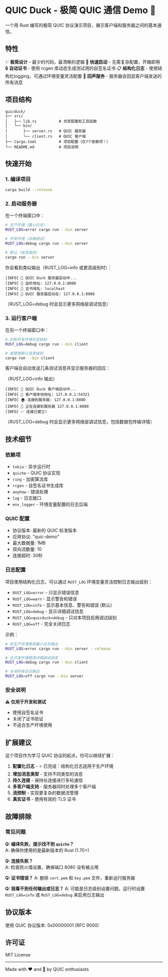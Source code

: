 # QUIC Duck - 极简 QUIC 通信 Demo 🦆

一个用 Rust 编写的极简 QUIC 协议演示项目，展示客户端和服务器之间的基本通信。

## 特性

✨ **极简设计** - 最少的代码，最清晰的逻辑
🚀 **快速启动** - 无需复杂配置，开箱即用
🔒 **自动证书** - 使用 rcgen 库动态生成测试用的自签名证书
📋 **结构化日志** - 使用结构化logging，可通过环境变量灵活配置
📨 **回声服务** - 服务器会回显客户端发送的所有消息

## 项目结构

```
quicduck/
├── src/
│   ├── lib.rs          # 共享配置和工具函数
│   └── bin/
│       ├── server.rs   # QUIC 服务器
│       └── client.rs   # QUIC 客户端
├── Cargo.toml          # 项目配置（仅7个依赖项！）
└── README.md           # 项目说明
```

## 快速开始

### 1. 编译项目

```bash
cargo build --release
```

### 2. 启动服务器

在一个终端窗口中：

```bash
# 生产环境（最小日志）
RUST_LOG=error cargo run --bin server

# 开发环境（详细调试）
RUST_LOG=debug cargo run --bin server

# 默认（信息级别）
cargo run --bin server
```

你会看到类似输出（RUST_LOG=info 或更高级别时）：
```
[INFO] 🦆 QUIC Duck 服务器启动中...
[INFO] 🔗 监听地址: 127.0.0.1:8080
[INFO] 🔐 证书域名: localhost
[INFO] 🦆 QUIC 服务器启动在: 127.0.0.1:8080
```

（RUST_LOG=debug 时会显示更多网络层调试信息）

### 3. 运行客户端

在另一个终端窗口中：

```bash
# 匹配开发环境日志级别
RUST_LOG=debug cargo run --bin client

# 或使用默认信息级别
cargo run --bin client
```

客户端会自动发送几条测试消息并显示服务器的回应：

（RUST_LOG=info 输出）
```
[INFO] 🦆 QUIC Duck 客户端启动中...
[INFO] 🔗 客户端本地地址: 127.0.0.1:54321
[INFO] 🏠 连接到服务器: 127.0.0.1:8080
[INFO] 📡 正在连接到服务器 127.0.0.1:8080
[INFO] ✅ 连接已建立!
```

（RUST_LOG=debug 时会显示更多网络层调试信息，包括数据包传输详情）

## 技术细节

### 依赖项
- `tokio` - 异步运行时
- `quiche` - QUIC 协议实现
- `ring` - 加密算法库
- `rcgen` - 自签名证书生成库
- `anyhow` - 错误处理
- `log` - 日志接口
- `env_logger` - 环境变量配置的日志后端

### QUIC 配置
- 协议版本: 最新的 QUIC 标准版本
- 应用协议: "quic-demo"
- 最大数据量: 1MB
- 双向流数量: 10
- 连接超时: 30秒

### 日志配置
项目使用结构化日志，可以通过 `RUST_LOG` 环境变量灵活控制日志输出级别：

- `RUST_LOG=error` - 只显示错误信息
- `RUST_LOG=warn` - 显示警告和错误
- `RUST_LOG=info` - 显示基本信息、警告和错误 (默认)
- `RUST_LOG=debug` - 显示详细调试信息
- `RUST_LOG=quicduck=debug` - 只对本项目启用调试级别
- `RUST_LOG=off` - 完全关闭日志

示例：
```bash
# 在生产环境使用最小日志输出
RUST_LOG=error cargo run --bin server --release

# 在开发环境使用详细调试信息
RUST_LOG=debug cargo run --bin client

# 关闭所有日志输出
RUST_LOG=off cargo run --bin server
```

### 安全说明
⚠️  **仅用于开发和测试**
- 使用自签名证书
- 关闭了证书验证
- 不适合生产环境使用

## 扩展建议

这个项目作为学习 QUIC 协议的起点，你可以继续扩展：

1. **配置化日志** - ⭐ 已完成：结构化日志适用于生产环境
2. **增加消息类型** - 支持不同类型的消息
3. **持久连接** - 保持长连接进行多轮通信
4. **多客户端支持** - 服务器同时处理多个客户端
5. **流控制** - 实现更复杂的数据流管理
6. **真实证书** - 使用有效的 TLS 证书

## 故障排除

### 常见问题

**Q: 编译失败，提示找不到 `quiche`？**  
A: 确保你使用的是最新版本的 Rust (1.70+)

**Q: 连接失败？**  
A: 检查防火墙设置，确保端口 8080 没有被占用

**Q: 证书错误？**
A: 删除 `cert.pem` 和 `key.pem` 文件，重新运行服务器

**Q: 我看不到任何输出或日志？**
A: 可能是日志级别设置问题。运行时设置 `RUST_LOG=info` 或 `RUST_LOG=debug` 来启用日志输出

## 协议版本

使用 QUIC 协议版本: 0x00000001 (RFC 9000)

## 许可证

MIT License

---

Made with ❤️ and 🦆 by QUIC enthusiasts